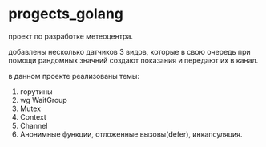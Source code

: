# progects_golang
проект по разработке метеоцентра.

добавлены несколько датчиков 3 видов, которые в свою очередь при помощи рандомных значний создают показания и передают их в канал.

в данном проекте реализованы темы:
1. горутины
2. wg WaitGroup
3. Mutex
4. Context
5. Channel
6. Анонимные функции, отложенные вызовы(defer), инкапсуляция.